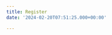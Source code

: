 ```yaml
---
title: Register
date: '2024-02-20T07:51:25.000+00:00'

---
```



<div data-tf-live="01HYGGH05BEFBX21Q1BPBX0R7N"></div><script src="//embed.typeform.com/next/embed.js"></script>
